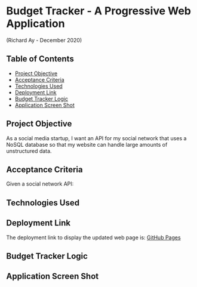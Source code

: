 # Budget Tracker - A Progressive Web Application
(Richard Ay - December 2020)


## Table of Contents
* [Project Objective](#project-objective)
* [Acceptance Criteria](#acceptance-criteria)
* [Technologies Used](#technologies-used)
* [Deployment Link](#deployment-link)
* [Budget Tracker Logic](#budget-tracker-logic)
* [Application Screen Shot](#application-screen-shot)


## Project Objective
As a social media startup, I want an API for my social network that uses a NoSQL database
so that my website can handle large amounts of unstructured data.

## Acceptance Criteria
Given a social network API:


## Technologies Used



## Deployment Link
The deployment link to display the updated web page is: 
[GitHub Pages](https://captainrich.github.io/budget-tracker/) 


## Budget Tracker Logic



## Application Screen Shot
